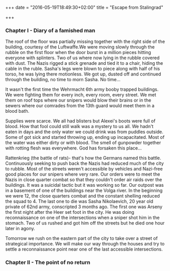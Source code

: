 +++
date = "2016-05-19T18:49:30+02:00"
title = "Escape from Stalingrad"

+++

### Chapter I - Diary of a famished man

The roof of the floor was partially missing together with the right side of the
building, courtesy of the Luftwaffe.We were moving slowly through the rubble on
the first floor when the door burst in a million pieces hitting everyone with
splinters. Two of us where now lying in the rubble covered with dust. The Nazis
rigged a stick grenade and tied it to a chair, hiding the cable in the ruble.
Sasha's legs were blown to piece along with half of his torso, he was lying
there motionless. We got up, dusted off and continued through the building, no
time to morn Sasha. No time...  

It wasn't the first time the Wehrmacht 6th army booby trapped buildings. We
were fighting them for every inch, every room, every street. We met them on
roof tops where our snipers would blow their brains or in the sewers where our
comrades from the 13th guard would meet them in a blood bath.  

Supplies were scarce. We all had blisters but Alexei's boots were full of
blood. How that fool could still walk was a mystery to us all. We hadn't eaten
in days and the only water we could drink was from puddles outside. Some of got
sick and started throwing up, ending up incapacitated. Most of the water was
either dirty or with blood. The smell of gunpowder together with rotting flesh
was everywhere. God has forsaken this place...  

Rattenkrieg (the battle of rats)- that's how the Germans named this battle.
Continuously seeking to push back the Nazis had reduced much of the city to
rubble. Most of the streets weren't accessible by vehicles and Nazi-free good
places for our snipers where very rare.   Our orders were to meet the Nazis in
close quarter combat so that they couldn't order air raids over the buildings.
It was a suicidal tactic but it was working so far. Our outpost was in a
basement of one of the buildings near the Volga river. In the beginning we were
12, the close quarters combat and the constant shelling reduced the squad to 4.
The last one to die was Sasha Nikolaevich, 20 year old private of 62nd army,
conscripted 3 months ago. The first one was Arseny the first night after the
Heer set foot in the city. He was doing reconnaissance on one of the
intersections when a sniper shot him in the stomach. Two of us rushed and got
him off the streets but he died one hour later in agony.  

Tomorrow we rush on the eastern part of the city to take over a street of
strategical importance. We will make our way through the houses and try to
settle a reconnaissance point near one of the last accessible intersections.  

### Chapter II - The point of no return
